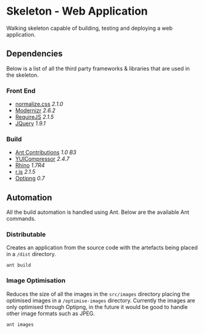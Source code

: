 # Skeleton - Web Application

Walking skeleton capable of building, testing and deploying a web application.

## Dependencies

Below is a list of all the third party frameworks & libraries that are used in the skeleton.

### Front End

* [normalize.css](https://github.com/necolas/normalize.css) *2.1.0*
* [Modernizr](http://modernizr.com/) *2.6.2*
* [RequireJS](http://requirejs.org/) *2.1.5*
* [JQuery](http://jquery.com) *1.9.1*

### Build

* [Ant Contributions](http://ant-contrib.sourceforge.net/) *1.0 B3*
* [YUICompressor](http://developer.yahoo.com/yui/compressor/) *2.4.7*
* [Rhino](https://developer.mozilla.org/en-US/docs/Rhino) *1.7R4*
* [r.js](http://requirejs.org/docs/optimization.html) *2.1.5*
* [Optipng](http://optipng.sourceforge.net/) *0.7*

## Automation

All the build automation is handled using Ant. Below are the available Ant commands.

### Distributable

Creates an application from the source code with the artefacts being placed in a `/dist` directory.

	ant build

### Image Optimisation

Reduces the size of all the images in the `src/images` directory placing the optimised images in a `/optimise-images` directory. Currently the images are only optimised through Optipng, in the future it would be good to handle other image formats such as JPEG.

	ant images
